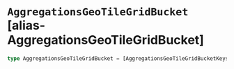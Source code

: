 # `AggregationsGeoTileGridBucket` [alias-AggregationsGeoTileGridBucket]
```typescript
type AggregationsGeoTileGridBucket = [AggregationsGeoTileGridBucketKeys](./AggregationsGeoTileGridBucketKeys.md) & { [property: string]: [AggregationsAggregate](./AggregationsAggregate.md) | [GeoTile](./GeoTile.md) | [long](./long.md);};
```

